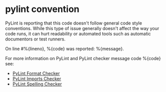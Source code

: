 # pylint convention

PyLint is reporting that this code doesn't follow general code style conventions.
While this type of issue generally doesn't affect the way your code runs, it can hurt
readability or automated tools such as automatic documentors or test runners.

On line #%{lineno}, %{code} was reported:  %{message}.

For more information on PyLint and PyLint checker message code %{code} see:
*  [PyLint Format Checker](http://pylint.pycqa.org/en/latest/technical_reference/features.html#format-checker-messages)
*  [PyLint Imports Checker](http://pylint.pycqa.org/en/latest/technical_reference/features.html#imports-checker-messages)
*  [PyLint Spelling Checker](http://pylint.pycqa.org/en/latest/technical_reference/features.html#spelling-checker-messages)
